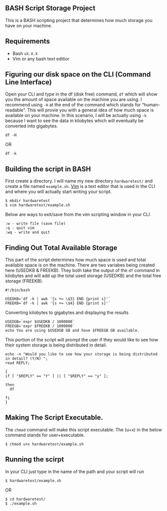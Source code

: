 ## BASH Script Storage Project

This is a BASH scripting project that determines how much storage you have on your machine. 

## Requirements
* Bash `vX.X.X`
* Vim or any bash text editior

## Figuring our disk space on the CLI (Command Line Interface)

Open your CLI and type in the df (disk free) command, `df` which will show you the amount of space available on the machine you are using. I recommend using `-H` at the end of the command which stands for “human-readable”. This will provie you with a general idea of how much space is available on your machine. In this scenario, I will be actually using `-k` because I want to see the data in kilobytes which will eventually be converted into gigabytes.

```
df -H
```
OR
```
df -k
```
## Building the script in BASH

First create a directory. I will name my new directory `hardwaretest/` and create a file named `example.sh`. [Vim](https://www.vim.org/) is a text editor that is used in the CLI and where you will actually start writing your script. 

```
$ mkdir hardwaretest
$ vim hardwaretest/example.sh
```
      
Below are ways to exit/save from the vim scripting window in your CLI.

```
:w - write file (save file)
:q - quit vim
:wq - write and quit
```

## Finding Out Total Available Storage

This part of the script determines how much space is used and total available space is on the machine. There are two variabes being created here (USEDKB & FREEKB). They both take the output of the `df` command in kilobytes and will add up the total used storage (USEDKB) and the total free storage (FREEKB).   

```
#!/bin/bash

USEDKB=`df -k | awk '{s += \$3} END {print s}'`
FREEKB=`df -k | awk '{s += \$4} END {print s}'`
```

Converting kilobytes to gigabytes and displaying the results

```
USEDGB=`expr $USEDKB / 1000000`
FREEGB=`expr $FREEKB / 1000000`
echo You are using $USEDGB GB and have $FREEGB GB available.
```

This portion of the script will prompt the user if they would like to see how their system storage is being distributed in detail. 

```
echo -n "Would you like to see how your storage is being distributed in detail? (Y/N) ";
read REPLY;

{
if [ "$REPLY" == "Y" ] || [ "$REPLY" == "y" ];

then
  df
  
fi
}
```
## Making The Script Executable. 

The `chmod` command will make this script executable. The (u+x) in the below command stands for user+executable.

```
$ chmod u+x hardwaretest/example.sh
```
## Running the scirpt

In your CLI just type in the name of the path and your script will run

```
$ hardwaretest/example.sh
```
OR

```
$ cd hardwaretest/
$ ./example.sh
```


  

